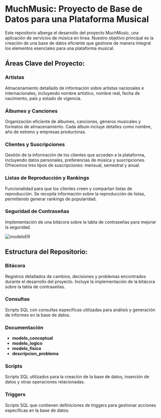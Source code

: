 # MuchMusic: Proyecto de Base de Datos para una Plataforma Musical

Este repositorio alberga el desarrollo del proyecto MuchMusic, una aplicación de servicios de música en línea. Nuestro objetivo principal es la creación de una base de datos eficiente que gestione de manera integral los elementos esenciales para una plataforma musical.

## Áreas Clave del Proyecto:

### Artistas
Almacenamiento detallado de información sobre artistas nacionales e internacionales, incluyendo nombre artístico, nombre real, fecha de nacimiento, país y estado de vigencia.

### Álbumes y Canciones
Organización eficiente de álbumes, canciones, géneros musicales y formatos de almacenamiento. Cada álbum incluye detalles como nombre, año de estreno y empresas productoras.

### Clientes y Suscripciones
Gestión de la información de los clientes que acceden a la plataforma, incluyendo datos personales, preferencias de música y suscripciones. Ofrecemos tres tipos de suscripciones: mensual, semestral y anual.

### Listas de Reproducción y Rankings
Funcionalidad para que los clientes creen y compartan listas de reproducción. Se recopila información sobre la reproducción de listas, permitiendo generar rankings de popularidad.

### Seguridad de Contraseñas
Implementación de una bitácora sobre la tabla de contraseñas para mejorar la seguridad.

![modeloER](https://github.com/WilliamCallao/MuchMusic-Database-Project/blob/main/documentacion/modelo_ER_preview.jpg)

## Estructura del Repositorio:

### Bitácora
Registros detallados de cambios, decisiones y problemas encontrados durante el desarrollo del proyecto. Incluye la implementación de la bitácora sobre la tabla de contraseñas.

### Consultas
Scripts SQL con consultas específicas utilizadas para análisis y generación de informes en la base de datos.

### Documentación
- **modelo_conceptual**
- **modelo_logico**
- **modelo_fisico**
- **descripcion_problema**

### Scripts
Scripts SQL utilizados para la creación de la base de datos, inserción de datos y otras operaciones relacionadas.

### Triggers
Scripts SQL que contienen definiciones de triggers para gestionar acciones específicas en la base de datos.
